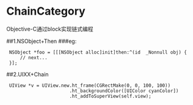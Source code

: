 # ChainCategory
Objective-C通过block实现链式编程

##1.NSObject+Then
###eg: 
```
 NSObject *foo = [[[NSObject alloc]init]then:^(id  _Nonnull obj) {
     // next...
 }];
```
##2.UIXX+Chain
```
 UIView *v = UIView.new.ht_frame(CGRectMake(0, 0, 100, 100))
                       .ht_backgroundColor([UIColor cyanColor])
                       .ht_addToSuperView(self.view);
```
